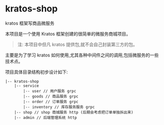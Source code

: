 # kratos-shop
kratos 框架写商品微服务

本项目是一个使用 Kratos 框架创建的很简单的微服务商城项目。
> 注: 本项目中但凡 kratos 提供包,就不会自己封装第三方的包。

主要是为了学习 kratos 如何使用,尤其各种中间件之间的调用,包括微服务的一些技术点。

项目具体目录结构初步设计如下:

```
|-- kratos-shop
    |-- service
        |-- user // 用户服务 grpc
        |-- goods // 商品服务 grpc
        |-- order // 订单服务 grpc
        |-- inventory // 库存服务服务 grpc
    |-- shop // shop 商城服务 http (后期会考虑把订单单独拆出来)
    |-- admin // 后端管理系统 http
```

